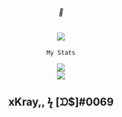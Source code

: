

<h6 align="center">🌹</h6>
<center>
  <p align="center" align-items="center">
    <img align="center" src="https://komarev.com/ghpvc/?username=xKray"/><br><br>
    <code>My Stats</code><br>
<div align="center">
   <img align="center" src="https://github-readme-stats.vercel.app/api/top-langs/?username=xKray&layout=compact&theme=radical&hide_border=true"/>
  <br/>
  <img align="center" src="https://github-readme-stats.vercel.app/api?username=xKray&show_icons=true&hide_border=true&theme=radical"/>
</div>
  </p>
</center>
<h2 align="center">xKray,, ϟ [ᙃ$]#0069</h2>
